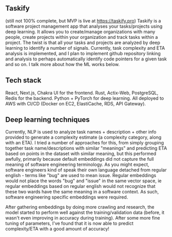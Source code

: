 ## Taskify

(still not 100% complete, but MVP is live at https://taskify.pro)
Taskify is a software project management app that analyses your tasks/projects using deep learning. It allows you to create/manage organizations with many people, create projects within your organization and track tasks within a project. The twist is that all your tasks and projects are analyzed by deep learning to identify a number of signals. Currently, task complexity and ETA analysis is implemented, and I plan to implement github repository linking and analysis to perhaps automatically identify code pointers for a given task and so on. I talk more about how the ML works below.

## Tech stack
React, Next.js, Chakra UI for the frontend. Rust, Actix-Web, PostgreSQL, Redis for the backend. Python + PyTorch for deep learning. All deployed to AWS with CI/CD (Docker on EC2, ElastiCache, RDS, API Gateway).

## Deep learning techniques
Currently, NLP is used to analyze task names + description + other info provided to generate a complexity estimate (a complexity category, along with an ETA). I tried a number of approaches for this, from simply grouping together task name/descriptions with similar "meanings" and predicting ETA based on points in the dataset with similar meaning, but this performed awfully, primarily because default embeddings did not capture the full meaning of software engineering terminology. As you might expect, software engineers kind of speak their own language detached from regular english - terms like "bug" are used to mean issue. Regular embeddings would not place the words "bug" and "issue" in the same vector space, ie regular embeddings based on regular english would not recognize that these two wards have the same meaning in a software context. As such, software engineering specific embeddings were required.

After gathering embeddings by doing more crawling and research, the model started to perform well against the training/validation data (before, it wasn't even improving in accuracy during training). After some more fine tuning of parameters, I've found that it is now able to predict complexity/ETA with a good amount of accuracy!


